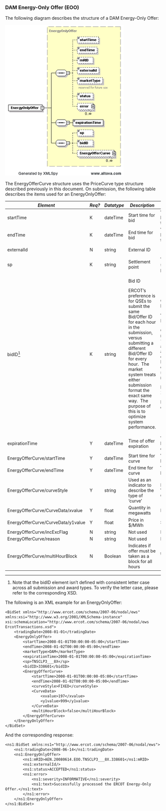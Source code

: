 ### DAM Energy-Only Offer (EOO)

The following diagram describes the structure of a DAM Energy-Only
Offer:

![Energy Only Offer Structure](../Images/EnergyOnlyOffer_Structure.png)

The EnergyOfferCurve structure uses the PriceCurve type structure
described previously in this document. On submission, the following
table describes the items used for an EnergyOnlyOffer:

<table>
<colgroup>
<col style="width: 30%" />
<col style="width: 5%" />
<col style="width: 11%" />
<col style="width: 32%" />
<col style="width: 0%" />
<col style="width: 18%" />
</colgroup>
<thead>
<tr class="header">
<th><em>Element</em></th>
<th><em>Req?</em></th>
<th><em>Datatype</em></th>
<th><em>Description</em></th>
<th colspan="2"><em>Values</em></th>
</tr>
</thead>
<tbody>
<tr class="odd">
<td>startTime</td>
<td>K</td>
<td>dateTime</td>
<td>Start time for bid</td>
<td colspan="2">Valid start hour boundary for trade date</td>
</tr>
<tr class="even">
<td>endTime</td>
<td>K</td>
<td>dateTime</td>
<td>End time for bid</td>
<td colspan="2">Valid end hour boundary for trade date</td>
</tr>
<tr class="odd">
<td>externalId</td>
<td>N</td>
<td>string</td>
<td colspan="2">External ID</td>
<td>QSE supplied</td>
</tr>
<tr class="even">
<td>sp</td>
<td>K</td>
<td>string</td>
<td>Settlement point</td>
<td colspan="2">Valid settlement point name</td>
</tr>
<tr class="odd">
<td>bidID<a href="#fn1" class="footnote-ref" id="fnref1"
role="doc-noteref"><sup>1</sup></a></td>
<td>K</td>
<td>string</td>
<td><p>Bid ID</p>
<p>ERCOT’s preference is for QSEs to submit the same Bid/Offer ID for
each hour in the submission, versus submitting a different Bid/Offer ID
for every hour.  The market system treats either submission format the
exact same way.  The purpose of this is to optimize system
performance.</p></td>
<td colspan="2"><p>QSE supplied bid ID.</p>
<p>Value Restrictions:</p>
<p>Only alpha numeric, “_”(underscore) and “-“(dash) are valid
characters. First and last character should be alpha numeric.</p>
<p>Min Length: 2chars.</p>
<p>Max Length: 12 chars.</p></td>
</tr>
<tr class="even">
<td>expirationTime</td>
<td>Y</td>
<td>dateTime</td>
<td>Time of offer expiration</td>
<td colspan="2">Valid time before trade date</td>
</tr>
<tr class="odd">
<td>EnergyOfferCurve/startTime</td>
<td>Y</td>
<td>dateTime</td>
<td>Start time for curve</td>
<td colspan="2">Valid hour boundary</td>
</tr>
<tr class="even">
<td>EnergyOfferCurve/endTime</td>
<td>Y</td>
<td>dateTime</td>
<td>End time for curve</td>
<td colspan="2">Valid hour boundary</td>
</tr>
<tr class="odd">
<td>EnergyOfferCurve/curveStyle</td>
<td>Y</td>
<td>string</td>
<td>Used as an indicator to describe the type of ‘curve’</td>
<td colspan="2">FIXED, VARIABLE or CURVE</td>
</tr>
<tr class="even">
<td>EnergyOfferCurve/CurveData/xvalue</td>
<td>Y</td>
<td>float</td>
<td>Quantity in megawatts</td>
<td colspan="2">MW</td>
</tr>
<tr class="odd">
<td>EnergyOfferCurve/CurveData/y1value</td>
<td>Y</td>
<td>float</td>
<td>Price in $/MWh</td>
<td colspan="2">$/MWh</td>
</tr>
<tr class="even">
<td>EnergyOfferCurve/incExcFlag</td>
<td>N</td>
<td>string</td>
<td>Not used</td>
<td colspan="2">Not used</td>
</tr>
<tr class="odd">
<td>EnergyOfferCurve/reason</td>
<td>N</td>
<td>string</td>
<td>Not used</td>
<td colspan="2">Not used</td>
</tr>
<tr class="even">
<td>EnergyOfferCurve/multiHourBlock</td>
<td>N</td>
<td>Boolean</td>
<td>Indicates if offer must be taken as a block for all hours</td>
<td colspan="2">true or false (default=false)</td>
</tr>
</tbody>
</table>
<aside id="footnotes" class="footnotes footnotes-end-of-document"
role="doc-endnotes">
<hr />
<ol>
<li id="fn1"><p>Note that the bidID element isn’t defined with
consistent letter case across all submission and award types. To verify
the letter case, please refer to the corresponding XSD.
</ol>
</aside>

The following is an XML example for an EnergyOnlyOffer:

~~~
<BidSet xmlns="http://www.ercot.com/schema/2007-06/nodal/ews" xmlns:xsi="http://www.w3.org/2001/XMLSchema-instance" xsi:schemaLocation="http://www.ercot.com/schema/2007-06/nodal/ews ErcotTransactions.xsd">
    <tradingDate>2008-01-01</tradingDate>
    <EnergyOnlyOffer>
        <startTime>2008-01-01T00:00:00-05:00</startTime>
        <endTime>2008-01-02T00:00:00-05:00</endTime>
        <marketType>DAM</marketType>
        <expirationTime>2008-01-01T00:00:00-05:00</expirationTime>
        <sp>TNSCLP3___8X</sp>
        <bidID>338601</bidID>
        <EnergyOfferCurve>
            <startTime>2008-01-01T00:00:00-05:00</startTime>
            <endTime>2008-01-02T00:00:00-05:00</endTime>
            <curveStyle>FIXED</curveStyle>
            <CurveData>
                <xvalue>197</xvalue>
                <y1value>999</y1value>
            </CurveData>
            <multiHourBlock>false</multiHourBlock>
        </EnergyOfferCurve>
    </EnergyOnlyOffer>
</BidSet>
~~~

And the corresponding response:

~~~
<ns1:BidSet xmlns:ns1="http://www.ercot.com/schema/2007-06/nodal/ews">
    <ns1:tradingDate>2008-06-14</ns1:tradingDate>
    <ns1:EnergyOnlyOffer>
        <ns1:mRID>AEN.20080614.EOO.TNSCLP3___8X.338601</ns1:mRID>
        <ns1:externalId/>
        <ns1:status>ACCEPTED</ns1:status>
        <ns1:error>
            <ns1:severity>INFORMATIVE</ns1:severity>
            <ns1:text>Successfully processed the ERCOT Energy-Only Offer.</ns1:text>
        </ns1:error>
    </ns1:EnergyOnlyOffer>
</ns1:BidSet>
~~~

